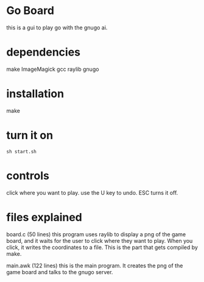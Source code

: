 Go Board
========
this is a gui to play go with the gnugo ai.

dependencies
============
make
ImageMagick
gcc
raylib
gnugo

installation
========
make

turn it on
=======
`sh start.sh`

controls
=========

click where you want to play. use the U key to undo. ESC turns it off.

files explained
==================

board.c (50 lines)
this program uses raylib to display a png of the game board, and it waits for the user to click where they want to play. When you click, it writes the coordinates to a file.
This is the part that gets compiled by make.

main.awk (122 lines)
this is the main program. It creates the png of the game board and talks to the gnugo server.
